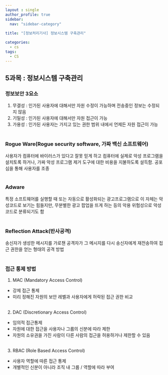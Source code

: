 ```yaml
---
layout : single
author_profile: true
sidebar: 
  nav: "sidebar-category"
  
title: "[정보처리기사] 정보시스템 구축관리"

categories:
  - cs
tags:
  - CS
---
```


## 5과목 : 정보시스템 구축관리

### 정보보안 3요소
1. 무결성 : 인가된 사용자에 대해서만 자원 수정이 가능하며 전송중인 정보는 수정되지 않음<br>
2. 기밀성 : 인가된 사용자에 대해서만 자원 접근이 가능<br>
3. 가용성 : 인가된 사용자는 가지고 있는 권한 범위 내에서 언제든 자원 접근이 가능<br><br>

### Rogue Ware(Rogue security software, 가짜 백신 소프트웨어)
사용자가 컴퓨터에 바이러스가 있다고 잘못 믿게 하고 컴퓨터에 실제로 악성 프로그램을 설치토록 하거나, 가짜 악성 프로그램 제거 도구에 대한 비용을 지불하도록 설득함. 공포심을 통해 사용자를 조종<br><br>

### Adware
특정 소프트웨어를 실행할 때 또는 자동으로 활성화되는 광고프로그램으로 이 자체는 악성코드로 보기는 힘들지만, 무분별한 광고 팝업을 뜨게 하는 등의 악용 위험성으로 악성코드로 분류되기도 함<br><br>

### Reflection Attack(반사공격)
송신자가 생성한 메시지를 가로챈 공격자가 그 메시지를 다시 송신자에게 재전송하여 접근 권한을 얻는 형태의 공격 방법<br><br>

### 접근 통제 방법
1. MAC (Mandatory Access Control)<br>
  - 강제 접근 통제<br>
  - 미리 정해진 자원의 보안 레벨과 사용자에게 허락된 접근 권한 비교<br><br>

2. DAC (Discretionary Access Control)<br>
  - 임의적 접근통제<br>
  - 자원에 대한 접근을 사용자나 그룹의 신분에 따라 제한<br>
  - 자원의 소유권을 가진 사람이 다른 사람의 접근을 허용하거나 제한할 수 있음<br><br>

3. RBAC (Role Based Access Control)<br>
  - 사용자 역할에 따른 접근 통제<br>
  - 개별적인 신분이 아니라 조직 내 그룹 / 역할에 따라 부여<br><br>
